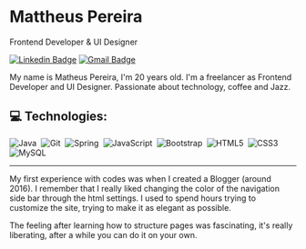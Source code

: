 # Mattheus Pereira

Frontend Developer & UI Designer

[![Linkedin Badge](https://img.shields.io/badge/-Mattheus%20Pereira-000000?style=flat-square&logo=Linkedin&logoColor=black&link=https://www.linkedin.com/in/mattheuspereira/)](//www.linkedin.com/in/mattheuspereira/) 
[![Gmail Badge](https://img.shields.io/badge/-mattheusp382@gmail.com-FFFFFF?style=flat-square&logo=Gmail&logoColor=black&link=mailto:mattheusp382@gmail.com)](mailto:mattheusp382@gmail.com)

My name is Matheus Pereira, I'm 20 years old. I'm a freelancer as Frontend Developer and UI Designer. Passionate about technology, coffee and Jazz.

 ## 💻 Technologies:
![Java](https://img.shields.io/badge/-Java-black?style=flat-square&logoColor=00BFFF0)&nbsp;
![Git](https://img.shields.io/badge/-Git-black?style=flat-square&logo=git&logoColor=00BFFF)&nbsp;
![Spring](https://img.shields.io/badge/-Spring-black?style=flat-square&logo=spring&logoColor=00BFFF)&nbsp;
![JavaScript](https://img.shields.io/badge/-JavaScript-black?style=flat-square&logo=javascript&logoColor=00BFFF)&nbsp;
![Bootstrap](https://img.shields.io/badge/-Bootstrap-black?style=flat-square&logo=bootstrap&logoColor=00BFFF)&nbsp;
![HTML5](https://img.shields.io/badge/-HTML5-black?style=for-badge&logo=html5&logoColor=00BFFF)&nbsp;
![CSS3](https://img.shields.io/badge/-CSS3-black?style=flat-square&logo=css3&logoColor=00BFFF)&nbsp;
![MySQL](https://img.shields.io/badge/-MySQL-black?style=flat-square&logo=mysql&logoColor=00BFFF)&nbsp;



<hr>

My first experience with codes was when I created a Blogger (around 2016). I remember that I really liked changing the color of the navigation side bar through the html settings. I used to spend hours trying to customize the site, trying to make it as elegant as possible.
<br>
<p align="left">
The feeling after learning how to structure pages was fascinating, it's really liberating, after a while you can do it on your own.
</p>

